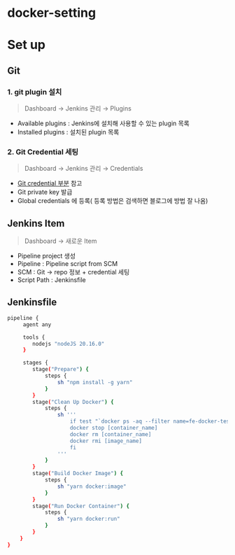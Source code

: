 # docker-setting

# Set up

## Git

### 1. git plugin 설치

> Dashboard → Jenkins 관리 → Plugins
>
- Available plugins : Jenkins에 설치해 사용할 수 있는 plugin 목록
- Installed plugins : 설치된 plugin 목록

### 2. Git Credential 세팅

> Dashboard → Jenkins 관리 → Credentials
>
- [Git credential 부분](https://velog.io/@jmyoon8/123123)  참고
- Git private key 발급
- Global credentials 에 등록( 등록 방법은 검색하면 블로그에 방법 잘 나옴)

## Jenkins Item

> Dashboard → 새로운 Item
>
- Pipeline project 생성
- Pipeline : Pipeline script from SCM
- SCM : Git → repo 정보 + credential 세팅
- Script Path : Jenkinsfile

## Jenkinsfile

```bash
pipeline {
     agent any

     tools {
        nodejs "nodeJS 20.16.0"
     }

     stages {
        stage("Prepare") {
            steps {
                sh "npm install -g yarn"
            }
        }
        stage("Clean Up Docker") {
            steps {
                sh '''
                    if test "`docker ps -aq --filter name=fe-docker-test`"; then
                    docker stop [container_name]
                    docker rm [container_name]
                    docker rmi [image_name]
                    fi
                '''
            }
        }
        stage("Build Docker Image") {
            steps {
                sh "yarn docker:image"
            }
        }
        stage("Run Docker Container") {
            steps {
                sh "yarn docker:run"
            }
        }
    }
}
```